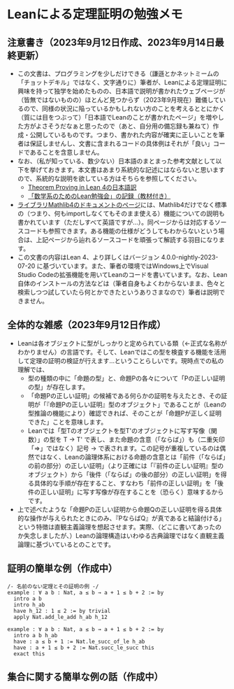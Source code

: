 # Leanによる定理証明の勉強メモ

## 注意書き（2023年9月12日作成、2023年9月14日最終更新）
- この文書は、プログラミングを少しだけできる（謙遜とかネットミームの「チョットデキル」ではなく、文字通りに）筆者が、Leanによる定理証明に興味を持って独学を始めたものの、日本語で説明が書かれたウェブページが（皆無ではないものの）ほとんど見つからず（2023年9月現在）難儀しているので、同様の状況に陥っているかもしれない方のことを考えるととにかく（質には目をつぶって）「日本語でLeanのことが書かれたページ」を増やした方がよさそうだなぁと思ったので（あと、自分用の備忘録も兼ねて）作成・公開しているものです。つまり、書かれた内容が確実に正しいことを筆者は保証しませんし、文書に含まれるコードの具体例はそれが「良い」コードであることを含意しません。
- なお、（私が知っている、数少ない）日本語のまとまった参考文献として以下を挙げておきます。本文書はあまり系統的な記述にはならないと思いますので、系統的な説明を欲している方はそちらを参照してください。
  - [Theorem Proving in Lean 4の日本語訳](https://aconite-ac.github.io/theorem_proving_in_lean4_ja/title_page.html)
  - [「数学系のためのLean勉強会」の記録（教材付き）](https://haruhisa-enomoto.github.io/lean-math-workshop/)
- [ライブラリMathlib4のドキュメントのページ](https://leanprover-community.github.io/mathlib4_docs/)には、Mathlib4だけでなく標準の（つまり、何もimportしなくてもそのまま使える）機能についての説明も書かれています（ただしすべて英語ですが…）。同ページからは対応するソースコードも参照できます。ある機能の仕様がどうしてもわからないという場合は、上記ページから辿れるソースコードを頑張って解読する羽目になります。
- この文書の内容はLean 4、より詳しくはバージョン 4.0.0-nightly-2023-07-20 に基づいています。また、筆者の環境ではWindows上でVisual Studio Codeの拡張機能を用いてLeanのコードを書いています。なお、Lean自体のインストールの方法などは（筆者自身もよくわからないまま、色々と検索しつつ試していたら何とかできたというありさまなので）筆者は説明できません。

## 全体的な雑感（2023年9月12日作成）
- Leanは各オブジェクトに型がしっかりと定められている類（←正式な名称がわかりません）の言語です。そして、Leanではこの型を検査する機能を活用して定理の証明の検証が行えます…ということらしいです。現時点での私の理解では、
  - 型の種類の中に「命題の型」と、命題Pの各々について「Pの正しい証明の型」が存在します。
  - 「命題Pの正しい証明」の候補である何らかの証明を与えたとき、その証明が「『命題Pの正しい証明』型のオブジェクト」であることが（Leanの型推論の機能により）確認できれば、そのことが「命題Pが正しく証明できた」ことを意味します。
  - Leanでは「型Tのオブジェクトを型T'のオブジェクトに写す写像（関数）」の型を T → T' で表し、また命題の含意（「ならば」）も（二重矢印「⇒」ではなく）記号 → で表されます。この記号が重複しているのは偶然ではなく、Leanの論理体系における命題の含意とは「前件（「ならば」の前の部分）の正しい証明」（より正確には「『前件の正しい証明』型のオブジェクト）から「後件（「ならば」の後の部分）の正しい証明」を得る具体的な手順が存在すること、すなわち「前件の正しい証明」を「後件の正しい証明」に写す写像が存在することを（恐らく）意味するからです。
- 上で述べたような「命題Pの正しい証明から命題Qの正しい証明を得る具体的な操作が与えられたときにのみ、『PならばQ』が真であると結論付ける」という特徴は直観主義論理を想起させます。実際、（どこに書いてあったのか失念しましたが、）Leanの論理構造はいわゆる古典論理ではなく直観主義論理に基づいているとのことです。

## 証明の簡単な例（作成中）

```
/- 名前のない定理とその証明の例 -/
example : ∀ a b : Nat, a ≤ b → a + 1 ≤ b + 2 := by
  intro a b
  intro h_ab
  have h_12 : 1 ≤ 2 := by trivial
  apply Nat.add_le_add h_ab h_12
```

```
example : ∀ a b : Nat, a ≤ b → a + 1 ≤ b + 2 := by
  intro a b h_ab
  have : a ≤ b + 1 := Nat.le_succ_of_le h_ab
  have : a + 1 ≤ b + 2 := Nat.succ_le_succ this
  exact this
```

## 集合に関する簡単な例の話（作成中）


